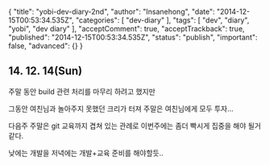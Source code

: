 {
    "title": "yobi-dev-diary-2nd",
    "author": "Insanehong",
    "date": "2014-12-15T00:53:34.535Z",
    "categories": [
        "dev-diary"
    ],
    "tags": [
        "dev",
        "diary",
        "yobi",
        "dev diary"
    ],
    "acceptComment": true,
    "acceptTrackback": true,
    "published": "2014-12-15T00:53:34.535Z",
    "status": "publish",
    "important": false,
    "advanced": {}
}

## 14. 12. 14(Sun)

주말 동안 build 관련 처리를 마무리 하려고 했지만

그동안 여친님과 놀아주지 못했던 크리가 터져 주말은 여친님에게 모두  투자...

다음주 주말은 git 교육까지 겹쳐 있는 관례로 이번주에는 좀더 빡시게 집중을 해야 될거 같다.

낮에는 개발을 저녁에는 개발+교육 준비를 해야할듯..  
